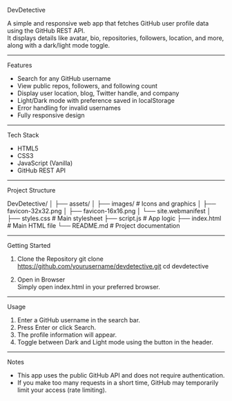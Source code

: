 DevDetective

A simple and responsive web app that fetches GitHub user profile data using the GitHub REST API.  
It displays details like avatar, bio, repositories, followers, location, and more, along with a dark/light mode toggle.

---

Features

- Search for any GitHub username
- View public repos, followers, and following count
- Display user location, blog, Twitter handle, and company
- Light/Dark mode with preference saved in localStorage
- Error handling for invalid usernames
- Fully responsive design

---

Tech Stack

- HTML5
- CSS3
- JavaScript (Vanilla)
- GitHub REST API

---

Project Structure

DevDetective/
│
├── assets/
│   ├── images/           # Icons and graphics
│   ├── favicon-32x32.png
│   ├── favicon-16x16.png
│   └── site.webmanifest
│
├── styles.css            # Main stylesheet
├── script.js             # App logic
├── index.html            # Main HTML file
└── README.md             # Project documentation

---

Getting Started

1. Clone the Repository
   git clone https://github.com/yourusername/devdetective.git
   cd devdetective

2. Open in Browser  
   Simply open index.html in your preferred browser.

---

Usage

1. Enter a GitHub username in the search bar.
2. Press Enter or click Search.
3. The profile information will appear.
4. Toggle between Dark and Light mode using the button in the header.

---

Notes

- This app uses the public GitHub API and does not require authentication.
- If you make too many requests in a short time, GitHub may temporarily limit your access (rate limiting).

